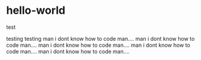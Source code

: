 # hello-world
test

testing testing
man i dont know how to code man....
man i dont know how to code man....
man i dont know how to code man....
man i dont know how to code man....
man i dont know how to code man....

